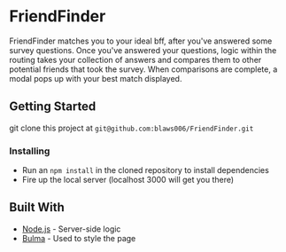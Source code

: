 # FriendFinder

FriendFinder matches you to your ideal bff, after you've answered some survey questions. Once you've answered your questions, logic within the routing takes your collection of answers and compares them to other potential friends that took the survey. When comparisons are complete, a modal pops up with your best match displayed.

## Getting Started

git clone this project at `git@github.com:blaws006/FriendFinder.git`

### Installing

* Run an `npm install` in the cloned repository to install dependencies
* Fire up the local server (localhost 3000 will get you there)

## Built With

* [Node.js](https://nodejs.org/en/) - Server-side logic
* [Bulma](bulma.io/documentation/overview/start/) - Used to style the page
